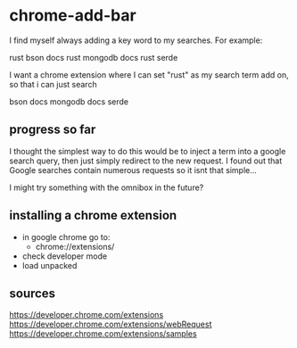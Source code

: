 # chrome-add-bar
I find myself always adding a key word to my searches. For example:

rust bson docs
rust mongodb docs
rust serde

I want a chrome extension where I can set "rust" as my search term add on, so that i can just search

bson docs
mongodb docs
serde


## progress so far

I thought the simplest way to do this would be to inject a term into a google search query, then just simply redirect to the new request.
I found out that Google searches contain numerous requests so it isnt that simple...

I might try something with the omnibox in the future?

## installing a chrome extension
- in google chrome go to:
	- chrome://extensions/
- check developer mode
- load unpacked

## sources
https://developer.chrome.com/extensions
https://developer.chrome.com/extensions/webRequest
https://developer.chrome.com/extensions/samples
